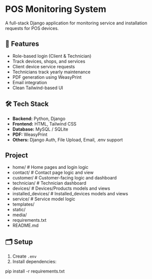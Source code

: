 # POS Monitoring System

A full-stack Django application for monitoring service and installation requests for POS devices.

## 🚀 Features

- Role-based login (Client & Technician)
- Track devices, shops, and services
- Client device service requests
- Technicians track yearly maintenance
- PDF generation using WeasyPrint
- Email integration
- Clean Tailwind-based UI

## 🛠 Tech Stack

- **Backend:** Python, Django
- **Frontend:** HTML, Tailwind CSS
- **Database:** MySQL / SQLite
- **PDF:** WeasyPrint
- **Others:** Django Auth, File Upload, Email, .env support

## Project

- home/ # Home pages and login logic
- contact/ # Contact page logic and view
- customer/ # Customer-facing logic and dashboard
- technician/ # Technician dashboard
- devices/ # Devices/Products models and views
- installed_devices/ # Installed_devices models and views
- service/ # Service model logic
- templates/
- static/
- media/
- requirements.txt
- README.md

## 🗂 Setup

1. Create `.env` 
2. Install dependencies:


pip install -r requirements.txt
